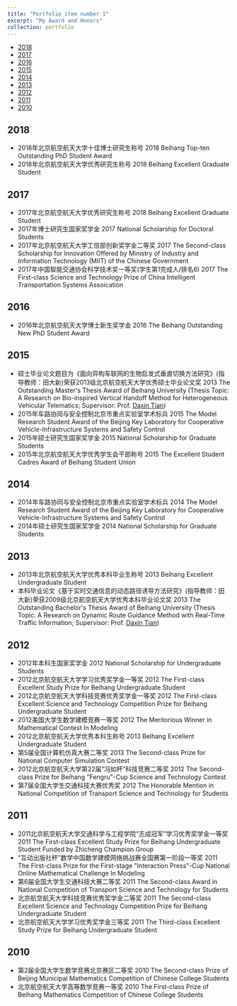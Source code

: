 ```yaml
---
title: "Portfolio item number 1"
excerpt: "My Award and Honors"
collection: portfolio
---
```


+ [2018](#2018)
+ [2017](#2017)
+ [2016](#2016)
+ [2015](#2015)
+ [2014](#2014)
+ [2013](#2013)
+ [2012](#2012)
+ [2011](#2011)
+ [2010](#2010)

## <a name="2018"></a>2018

+ 2018年北京航空航天大学十佳博士研究生称号
    2018 Beihang Top-ten Outstanding PhD Student Award
+ 2018年北京航空航天大学优秀研究生称号
    2018 Beihang Excellent Graduate Student

## <a name="2017"></a>2017

+ 2017年北京航空航天大学优秀研究生称号
    2018 Beihang Excellent Graduate Student
+ 2017年博士研究生国家奖学金
    2017 National Scholarship for Doctoral Students
+ 2017年北京航空航天大学工信部创新奖学金二等奖
    2017 The Second-class Scholarship for Innovation Offered by Ministry of Industry and Information Technology (MIIT) of the Chinese Government
+ 2017年中国智能交通协会科学技术奖一等奖(学生第1完成人/排名6)
    2017 The First-class Science and Technology Prize of China Intelligent Transportation Systems Assoication

## <a name="2016"></a>2016

+ 2016年北京航空航天大学博士新生奖学金
    2016 The Beihang Outstanding New PhD Student Award

## <a name="2015"></a>2015

+ 硕士毕业论文题目为《面向异构车联网的生物启发式垂直切换方法研究》(指导教师：田大新)荣获2013级北京航空航天大学优秀硕士毕业论文奖
    2013 The Outstanding Master's Thesis Award of Beihang University (Thesis Topic: A Research on Bio-inspired Vertical Handoff Method for Heterogeneous Vehicular Telematics; Supervisor: Prof. [Daxin Tian][tdx])
+ 2015年车路协同与安全控制北京市重点实验室学术标兵
    2015 The Model Research Student Award of the Beijing Key Laboratory for Cooperative Vehicle-Infrastructure Systems and Safety Control 
+ 2015年硕士研究生国家奖学金
    2015 National Scholarship for Graduate Students
+ 2015年北京航空航天大学优秀学生会干部称号
    2015 The Excellent Student Cadres Award of Beihang Student Union

## <a name="2014"></a>2014

+ 2014年车路协同与安全控制北京市重点实验室学术标兵
        2014 The Model Research Student Award of the Beijing Key Laboratory for Cooperative Vehicle-Infrastructure Systems and Safety Control 
+ 2014年硕士研究生国家奖学金
        2014 National Scholarship for Graduate Students

## <a name="2013"></a>2013

+ 2013年北京航空航天大学优秀本科毕业生称号
    2013 Beihang Excellent Undergraduate Student
+ 本科毕业论文《基于实时交通信息的动态路径诱导方法研究》(指导教师：田大新)荣获2009级北京航空航天大学优秀本科毕业论文奖
        2013 The Outstanding Bachelor's Thesis Award of Beihang University (Thesis Topic: A Research on Dynamic Route Guidance Method with Real-Time Traffic Information; Supervisor: Prof. [Daxin Tian][tdx])

[tdx]: http://transportation.buaa.edu.cn/info/1036/1100.htm


## <a name="2012"></a>2012

+ 2012年本科生国家奖学金
        2012 National Scholarship for Undergraduate Students
+ 2012北京航空航天大学学习优秀奖学金一等奖
    2012 The First-class Excellent Study Prize for Beihang Undergraduate Student
+ 2012北京航空航天大学科技竞赛优秀奖学金一等奖
    2012 The First-class Excellent Science and Technology Competition Prize for Beihang Undergraduate Student
+ 2012美国大学生数学建模竞赛一等奖
 2012 The Meritorious Winner in Mathematical Contest In Modeling
+ 2012北京航空航天大学优秀本科生称号
    2013 Beihang Excellent Undergraduate Student
+ 第5届全国计算机仿真大赛二等奖
    2013 The Second-class Prize for National Computer Simulation Contest
+ 2012北京航空航天大学第22届“冯如杯”科技竞赛二等奖
    2012 The Second-class Prize for Beihang "Fengru"-Cup Science and Technology Contest
+ 第7届全国大学生交通科技大赛优秀奖
    2012 The Honorable Mention in National Competition of Transport Science and Technology for Students

## <a name="2011"></a>2011

+ 2011北京航空航天大学交通科学与工程学院“志成冠军”学习优秀奖学金一等奖
    2011 The First-class Excellent Study Prize for Beihang Undergraduate Student Funded by Zhicheng Champion Group
+ “互动出版社杯”数学中国数学建模网络挑战赛全国赛第一阶段一等奖
    2011 The First-class Prize for the First-stage "Interaction Press"-Cup National Online Mathematical Challenge In Modeling 
+ 第6届全国大学生交通科技大赛二等奖
    2011 The Second-class Award in National Competition of Transport Science and Technology for Students
+ 北京航空航天大学科技竞赛优秀奖学金二等奖
    2011 The Second-class Excellent Science and Technology Competition Prize for Beihang Undergraduate Student
+ 北京航空航天大学学习优秀奖学金三等奖
    2011 The Third-class Excellent Study Prize for Beihang Undergraduate Student
    
## <a name="2010"></a>2010
 
 + 第2届全国大学生数学竞赛北京赛区二等奖
    2010 The Second-class Prize of Beijing Municipal Mathematics Competition of Chinese College Students
+ 北京航空航天大学高等数学竞赛一等奖
    2010 The First-class Prize of Beihang Mathematics Competition of Chinese College Students


